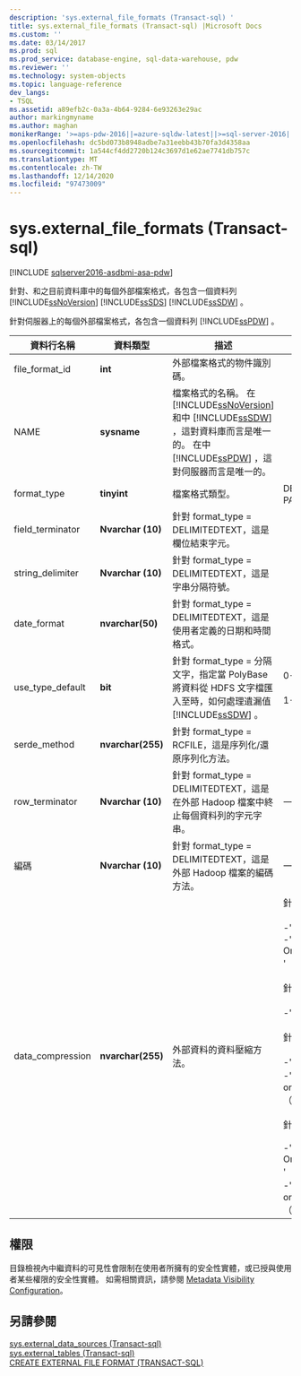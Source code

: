 ```yaml
---
description: 'sys.external_file_formats (Transact-sql) '
title: sys.external_file_formats (Transact-sql) |Microsoft Docs
ms.custom: ''
ms.date: 03/14/2017
ms.prod: sql
ms.prod_service: database-engine, sql-data-warehouse, pdw
ms.reviewer: ''
ms.technology: system-objects
ms.topic: language-reference
dev_langs:
- TSQL
ms.assetid: a89efb2c-0a3a-4b64-9284-6e93263e29ac
author: markingmyname
ms.author: maghan
monikerRange: '>=aps-pdw-2016||=azure-sqldw-latest||>=sql-server-2016||>=sql-server-linux-2017||=azuresqldb-mi-current'
ms.openlocfilehash: dc5bd073b8948adbe7a31eebb43b70fa3d4358aa
ms.sourcegitcommit: 1a544cf4dd2720b124c3697d1e62ae7741db757c
ms.translationtype: MT
ms.contentlocale: zh-TW
ms.lasthandoff: 12/14/2020
ms.locfileid: "97473009"
---
```

# <a name="sysexternal_file_formats-transact-sql"></a>sys.external_file_formats (Transact-sql) 
[!INCLUDE [sqlserver2016-asdbmi-asa-pdw](../../includes/applies-to-version/sqlserver2016-asdbmi-asa-pdw.md)]

  針對、和之目前資料庫中的每個外部檔案格式，各包含一個資料列 [!INCLUDE[ssNoVersion](../../includes/ssnoversion-md.md)] [!INCLUDE[ssSDS](../../includes/sssds-md.md)] [!INCLUDE[ssSDW](../../includes/sssdw-md.md)] 。  
  
 針對伺服器上的每個外部檔案格式，各包含一個資料列 [!INCLUDE[ssPDW](../../includes/sspdw-md.md)] 。  
  
|資料行名稱|資料類型|描述|範圍|  
|-----------------|---------------|-----------------|-----------|  
|file_format_id|**int**|外部檔案格式的物件識別碼。||  
|NAME|**sysname**|檔案格式的名稱。 在 [!INCLUDE[ssNoVersion](../../includes/ssnoversion-md.md)] 和中 [!INCLUDE[ssSDW](../../includes/sssdw-md.md)] ，這對資料庫而言是唯一的。 在中 [!INCLUDE[ssPDW](../../includes/sspdw-md.md)] ，這對伺服器而言是唯一的。||  
|format_type|**tinyint**|檔案格式類型。|DELIMITEDTEXT、RCFILE、ORC、PARQUET|  
|field_terminator|**Nvarchar (10)**|針對 format_type = DELIMITEDTEXT，這是欄位結束字元。||  
|string_delimiter|**Nvarchar (10)**|針對 format_type = DELIMITEDTEXT，這是字串分隔符號。||  
|date_format|**nvarchar(50)**|針對 format_type = DELIMITEDTEXT，這是使用者定義的日期和時間格式。||  
|use_type_default|**bit**|針對 format_type = 分隔文字，指定當 PolyBase 將資料從 HDFS 文字檔匯入至時，如何處理遺漏值 [!INCLUDE[ssSDW](../../includes/sssdw-md.md)] 。|0-將遺漏值儲存為字串 ' Null '。<br /><br /> 1-將遺漏值儲存為數據行預設值。|  
|serde_method|**nvarchar(255)**|針對 format_type = RCFILE，這是序列化/還原序列化方法。||  
|row_terminator|**Nvarchar (10)**|針對 format_type = DELIMITEDTEXT，這是在外部 Hadoop 檔案中終止每個資料列的字元字串。|一律為 ' \n '。|  
|編碼|**Nvarchar (10)**|針對 format_type = DELIMITEDTEXT，這是外部 Hadoop 檔案的編碼方法。|一律為 ' UTF8 '。|  
|data_compression|**nvarchar(255)**|外部資料的資料壓縮方法。|針對 format_type = DELIMITEDTEXT：<br /><br /> -' >defaultcodec ' （壓縮）<br />-' Org.apache.hadoop.io.compress.gzipcodec ' （壓縮）<br /><br /> 針對 format_type = RCFILE：<br /><br /> -' >defaultcodec ' （壓縮）<br /><br /> 針對 format_type = ORC：<br /><br /> -' >defaultcodec ' （壓縮）<br />-' 針對使用 org.apache.io.compress.snappycodec ' （壓縮）<br /><br /> 針對 format_type = PARQUET：<br /><br /> -' Org.apache.hadoop.io.compress.gzipcodec ' （壓縮）<br />-' 針對使用 org.apache.io.compress.snappycodec ' （壓縮）|  
  
## <a name="permissions"></a>權限  
 目錄檢視內中繼資料的可見性會限制在使用者所擁有的安全性實體，或已授與使用者某些權限的安全性實體。 如需相關資訊，請參閱 [Metadata Visibility Configuration](../../relational-databases/security/metadata-visibility-configuration.md)。  
  
## <a name="see-also"></a>另請參閱  
 [sys.external_data_sources &#40;Transact-sql&#41;](../../relational-databases/system-catalog-views/sys-external-data-sources-transact-sql.md)   
 [sys.external_tables &#40;Transact-sql&#41;](../../relational-databases/system-catalog-views/sys-external-tables-transact-sql.md)   
 [CREATE EXTERNAL FILE FORMAT &#40;TRANSACT-SQL&#41;](../../t-sql/statements/create-external-file-format-transact-sql.md)  
  
  
